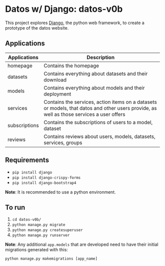 # Datos w/ Django: datos-v0b

This project explores [Django](https://www.djangoproject.com/), the python web framework, to create a prototype of the datos website.

## Applications

| Applications  | Description |
| ---           | ---         |
| homepage      | Contains the homepage |
| datasets      | Contains everything about datasets and their download |
| models        | Contains everything about models and their deployment |
| services      | Contains the services, action items on a datasets or models, that datos and other users provide, as well as those services a user offers |
| subscriptions | Contains the subscriptions of users to a model, dataset |
| reviews       | Contains reviews about users, models, datasets, services, groups |

## Requirements
* `pip install django`
* `pip install django-crispy-forms`
* `pip install django-bootstrap4`

**Note**: It is recommended to use a python environment.

## To run
1. `cd datos-v0b/`
2. `python manage.py migrate`
3. `python manage.py createsuperuser`
4. `python manage.py runserver`

**Note**: Any additional `app.models` that are developed need to have their initial migrations generated with this:

`python manage.py makemigrations [app_name]`
